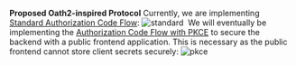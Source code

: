 **Proposed Oath2-inspired Protocol**
Currently, we are implementing [Standard Authorization Code Flow](https://auth0.com/docs/get-started/authentication-and-authorization-flow/authorization-code-flow):
![standard](https://user-images.githubusercontent.com/30640956/188904695-54bc40c8-422b-4759-954b-7d107088a4a6.png)
​
We will eventually be implementing the [Authorization Code Flow with PKCE](https://auth0.com/docs/get-started/authentication-and-authorization-flow/authorization-code-flow-with-proof-key-for-code-exchange-pkce) to secure the backend with a public frontend application. This is necessary as the public frontend cannot store client secrets securely: 
![pkce](https://user-images.githubusercontent.com/30640956/188899260-fab8013f-b545-437c-853f-d632f2f553b6.png)